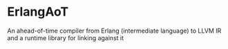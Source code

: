 # ErlangAoT
An ahead-of-time compiler from Erlang (intermediate language) to LLVM IR and a runtime library for linking against it
